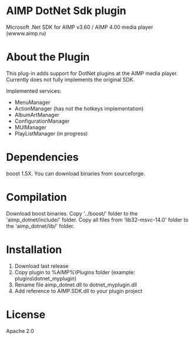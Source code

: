 # AIMP DotNet Sdk plugin
 Microsoft .Net SDK for AIMP v3.60 / AIMP 4.00 media player (wwww.aimp.ru)
 
 
# About the Plugin
 This plug-in adds support for DotNet plugins at the AIMP media player.
 Currently does not fully implements the original SDK.
 
 Implemented services:
 - MenuManager
 - ActionManager (has not the hotkeys implementation)
 - AlbumArtManager
 - ConfigurationManager
 - MUIManager
 - PlayListManager (in progress)

# Dependencies
 boost 1.5X. 
 You can download binaries from sourceforge.
 
# Compilation
 Download boost binaries.
 Copy '../boost/' folder to the 'aimp_dotnet/include/' folder.
 Copy all files from 'lib32-msvc-14.0' folder to the 'aimp_dotnet/lib/' folder.
 
# Installation

1. Download last release
2. Copy plugin to %AIMP%\Plugins folder (example: plugins\dotnet_myplugin)
3. Rename file aimp_dotnet.dll to dotnet_myplugin.dll
4. Add reference to AIMP.SDK.dll to your plugin project
 
# License
Apache 2.0
